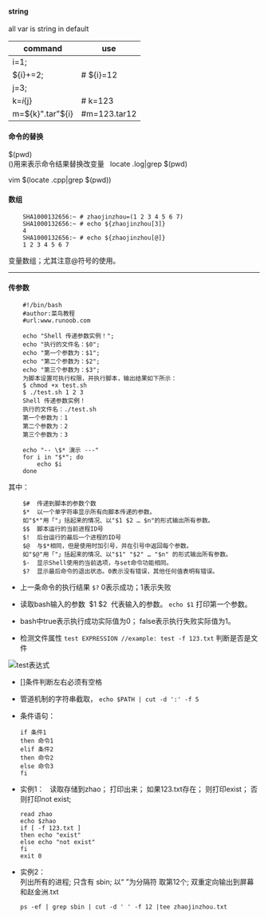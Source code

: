 #### string

all var is string in default 

|command|use|
|----|----|
|i=1;  ||
|${i}+=2; |  # ${i}=12 |
|j=3;  ||
|k=${i}${j}| # k=123  |
|m=${k}".tar"${i} |#m=123.tar12|






#### 命令的替换
$(pwd)  
()用来表示命令结果替换改变量  
locate .log|grep $(pwd)

vim $(locate .cpp|grep $(pwd))


#### 数组  

        SHA1000132656:~ # zhaojinzhou=(1 2 3 4 5 6 7)
        SHA1000132656:~ # echo ${zhaojinzhou[3]}
        4
        SHA1000132656:~ # echo ${zhaojinzhou[@]}
        1 2 3 4 5 6 7  
        
变量数组；尤其注意@符号的使用。  

---

#### 传参数  

        #!/bin/bash
        #author:菜鸟教程
        #url:www.runoob.com

        echo "Shell 传递参数实例！";
        echo "执行的文件名：$0";
        echo "第一个参数为：$1";
        echo "第二个参数为：$2";
        echo "第三个参数为：$3";
        为脚本设置可执行权限，并执行脚本，输出结果如下所示：
        $ chmod +x test.sh 
        $ ./test.sh 1 2 3
        Shell 传递参数实例！
        执行的文件名：./test.sh
        第一个参数为：1
        第二个参数为：2
        第三个参数为：3

        echo "-- \$* 演示 ---"
        for i in "$*"; do
            echo $i
        done

其中：   

        $#	传递到脚本的参数个数
        $*	以一个单字符串显示所有向脚本传递的参数。
        如"$*"用「"」括起来的情况、以"$1 $2 … $n"的形式输出所有参数。
        $$	脚本运行的当前进程ID号
        $!	后台运行的最后一个进程的ID号
        $@	与$*相同，但是使用时加引号，并在引号中返回每个参数。
        如"$@"用「"」括起来的情况、以"$1" "$2" … "$n" 的形式输出所有参数。
        $-	显示Shell使用的当前选项，与set命令功能相同。
        $?	显示最后命令的退出状态。0表示没有错误，其他任何值表明有错误。



* 上一条命令的执行结果 `$?`  0表示成功；1表示失败
* 读取bash输入的参数  $1 $2  代表输入的参数。 `echo $1` 打印第一个参数。

* bash中true表示执行成功实际值为0； false表示执行失败实际值为1。
* 检测文件属性 `test EXPRESSION //example: test -f 123.txt` 判断是否是文件

![test表达式](http://images.cnitblog.com/blog/497634/201305/29211817-06f95939c02a4fd2988c4b35dd468417.jpg)

* []条件判断左右必须有空格
* 管道机制的字符串截取， `echo $PATH | cut -d ':' -f 5`
* 条件语句：    

      if 条件1
      then 命令1
      elif 条件2
      then 命令2
      else 命令3
      fi

* 实例1：  
读取存储到zhao； 打印出来； 如果123.txt存在； 则打印exist； 否则打印not exist;

      read zhao
      echo $zhao
      if [ -f 123.txt ]
      then echo "exist"
      else echo "not exist"
      fi
      exit 0
      
* 实例2：  
列出所有的进程; 只含有 sbin; 以“ ”为分隔符 取第12个; 双重定向输出到屏幕和赵金洲.txt

      ps -ef | grep sbin | cut -d ' ' -f 12 |tee zhaojinzhou.txt  
